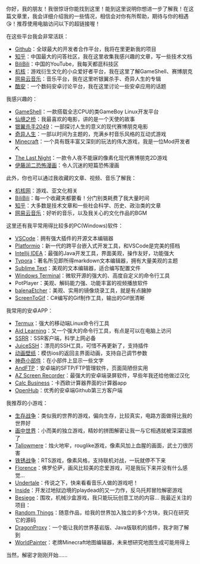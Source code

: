 你好，我的朋友！我很惊讶你能找到这里！能到这里说明你想进一步了解我！在这篇文章里，我会详细介绍我的一些情况，相信会对你有所帮助，期待与你的相遇😘！推荐使用电脑访问以下的超链接喔！

在这些平台我会非常活跃：

- [Github](https://github.com/WangTingZheng)：全球最大的开发者合作平台，我将在里更新我的项目
- [知乎](https://www.zhihu.com/people/wang-ting-zheng-45)：中国最大的问答社区，我在这里收集我感兴趣的文章，写一些技术文档
- [BiliBili](https://space.bilibili.com/11787292)：中国的YouTube，我每天都逛科技区
- [机核](https://www.gcores.com/users/184587)：游戏衍生文化的小众爱好者平台，我在这里了解GameShell、赛博朋克
- [网易云音乐](https://music.163.com/#/user/home?id=83551783)：音乐平台，我在这里听银翼杀手、奇异人生的专辑
- [酷安](https://i.loli.net/2020/03/18/BwFnCGPNfQkKTty.png)：一个数码安卓讨论平台，我在这里讨论一些安卓应用的话题

我感兴趣的：

- [GameShell](https://www.bilibili.com/video/av62745935)：一款搭载全志CPU的类GameBoy Linux开发平台
- [仙境之桥](https://i.loli.net/2020/03/15/6qh5c7pU3CXrFi9.jpg)：我最喜欢的电影，讲的是一个天使的故事
- [银翼杀手2049](https://i.loli.net/2020/03/15/dZzXRsSligwFvrQ.jpg)：一部探讨人生的意义的现代赛博朋克电影
- [奇异人生](https://www.bilibili.com/video/av12161908)：一部以时间为主题的，充满乡村音乐风格的互动式游戏
- [Minecraft](https://space.bilibili.com/11787292/favlist?fid=139833692)：一个具有既丰富又深刻的玩法的伟大游戏，我是一位Mod开发者⛏
- [The Last  Night](https://www.bilibili.com/video/av15628237)：一款令人夜不能寐的像素化现代赛博朋克2D游戏
- [伊藤润二恐怖漫画](https://www.acgndog.com/23928.html)：令人沉迷的短篇恐怖漫画

此外，你也可以通过我收藏的文章、视频、音乐了解我：

- [机核网](https://www.gcores.com/users/184587/bookmarks)：游戏、亚文化相关
- [BiliBili](https://space.bilibili.com/11787292/favlist)：每一个收藏夹都要看！分门别类耗费了我大量时间
- [知乎](https://www.zhihu.com/people/wang-ting-zheng-45/collections)：大多数是技术文章和一些社会科学、历史、政治类的文章
- [网易云音乐](https://music.163.com/#/playlist?id=94320636)：好听的音乐，以及我关心的文化作品的BGM

这里还有我平常用得比较多的PC(Windows)软件：

- [VSCode](https://code.visualstudio.com)：拥有强大插件的开源文本编辑器
- [Platformio](https://platformio.org/)：新一代的跨平台嵌入式开发工具，和VSCode是完美的搭档
- [Intellij IDEA](https://www.jetbrains.com/idea)：最强的Java开发工具，界面美观，操作友好，功能强大
- [Typora](https://typora.io)：著名所见即所得markdown文本编辑器，拥有大量美观的主题
- [Sublime Text](https://sublimetext.com)：美观的文本编辑器，适合编写配置文件
- [Windows Terminal](https://github.com/Microsoft/Terminal)：微软开源的强大的、高度自定义的命令行工具
- PotPlayer：美观、解码能力强、功能丰富的视频播放软件
- [balenaEtcher](https://www.balena.io/etcher)：美观、实用的镜像烧录工具，就是有点臃肿
- [ScreenToGif](https://www.screentogif.com)：C#编写的Gif制作工具，输出的Gif很清晰

我常用的安卓APP：

- [Termux](https://termux.com)：强大的移动端Linux命令行工具
- [Aid Learning](http://www.aidlearning.net)：又一个强大的命令行工具，有点是可以在电脑上访问
- [SSRR](https://github.com/shadowsocksrr/shadowsocks-rss/)：SSR客户端，科学上网必备
- [JuiceSSH](https://juicessh.com)：漂亮的SSH工具，可惜不再更新了，支持插件
- [动画壁纸](https://www.coolapk.com/apk/com.srm.blurscalewallpaper)：模仿ios的返回主界面动画，支持自己调节参数
- [神奇小部件](https://www.coolapk.com/apk/com.sun.quickpay)：在小部件上显示一些文字
- [AndFTP](http://www.lysesoft.com/products/andftp)：安卓端的SFTP/FTP管理软件，页面简陋但实用
- [AZ Screen Recorder](https://play.google.com/store/apps/details?id=com.hecorat.screenrecorder.free&hl=en_US)：最强大的安卓端录屏软件，早些年我还给他做过汉化
- [Calc Business](https://play.google.com/store/apps/details?id=com.nstudio.calc.casio.business)：卡西欧计算器界面的计算器app
- [OpenHub](https://thirtydegreesray.github.io/OpenHub/)：优秀的安卓端Github第三方客户端

我推荐的小游戏：

- [生存战争](https://play.google.com/store/apps/details?id=com.candyrufusgames.survivalcraft2&hl=en)：类似我的世界的游戏，偏向生存，比较真实，电路方面做得比我的世界好
- [画中世界](https://play.google.com/store/apps/details?id=unity.Annapurna.Gorogoa&hl=en)：小而美的独立游戏，精妙的拼图解密让我一与它相遇就被深深震撼了
- [Tallowmere](https://www.tallowmere.com)：烛火地牢，rouglike游戏，像素风加上血腥的画面，武士刀很厉害
- [铁锈战争](http://corrodinggames.com/rusted_warfare)：RTS游戏，像素风格，支持联机对战，一玩就停不下来
- [Florence](https://play.google.com/store/apps/details?id=com.mountains.feathertop&hl=en)：佛罗伦萨，画风比较美的恋爱游戏，可是我玩下来并没有什么感觉...
- [Undertale](https://undertale.com/)：传说之下，快来看看音乐人做的游戏吧！
- [Inside](https://playdead.com/games/inside/)：开发过地狱边境的playdead的又一力作，反乌托邦冒险解密游戏
- [Besiege](http://www.besiege.spiderlinggames.co.uk/)：围攻，机械沙盒游戏，我只能玩玩创意工坊的内容...
我最近关注的项目：
- [Random Things](https://github.com/lumien231/Random-Things)：随意作品，给我的世界加入独立的多个方块，我只在研究它的源码
- [DragonProxy](https://github.com/DragonetMC/DragonProxy)：一个能让我的世界基岩版、Java版联机的插件，我才刚了解到
- [WorldPainter](https://github.com/Captain-Chaos/WorldPainter)：老牌Minecraft地图编辑器，未来想研究地图生成可能用得上

当然，解密才刚刚开始......
